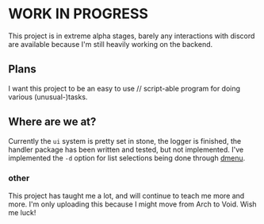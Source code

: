 # WORK IN PROGRESS
This project is in extreme alpha stages, barely any interactions with discord are available because I'm still heavily working on the backend.

## Plans
I want this project to be an easy to use // script-able program for doing various (unusual-)tasks.

## Where are we at?
Currently the `ui` system is pretty set in stone, the logger is finished, the handler package has been written and tested, but not implemented. I've implemented the `-d` option for list selections being done through [dmenu](https://tools.suckless.org/dmenu).

### other
This project has taught me a lot, and will continue to teach me more and more. I'm only uploading this because I might move from Arch to Void. Wish me luck!
